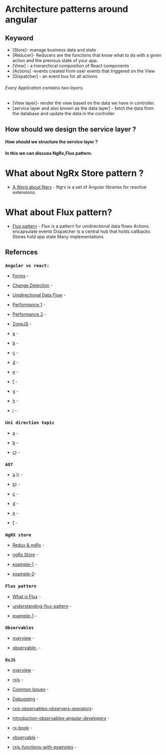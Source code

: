 
# Architecture patterns around angular

  
## Keyword

- [Store]- manage business data and state  
- [Reducer]- Reducers are the functions that know what to do with a given action and the previous state of your app.  
- [View] - a hierarchical composition of React components   
- [Actions] -events created from user events that triggered on the View  
- [Dispatcher] - an event bus for all actions

###### Every Application contains two layers. 

- [View layer]- render the view based on the data we have in controller.
- [service layer and also known as the data layer] - fetch the data from the database and update the data in the controller  


## How should we design the service layer ?

####  How should we structure the service layer ?

#### In this  we can discuss NgRx,Flux pattern.

# What about NgRx Store pattern ?

  - [A Word about Ngrx](https://github.com/evoluzin342/NgRX) - Ngrx is a set of Angular libraries for reactive extensions.
      
 #  What about Flux pattern?
 
  - [Flux pattern](https://github.com/evoluzin342/Flux-pattern) - Flux is a pattern for unidirectional data flows Actions encapsulate events Dispatcher is a central hub that holds callbacks Stores hold app state Many implementations


## Refernces

### `Angular vs react:`

- [Forms](https://blog.angular-university.io/introduction-to-angular-2-forms-template-driven-vs-model-driven/) -

- [Change Detection](https://blog.angular-university.io/how-does-angular-2-change-detection-really-work/) -

- [Unidirectional Data Flow](https://blog.angular-university.io/angular-2-what-is-unidirectional-data-flow-development-mode/) -

- [Performance 1](https://medium.com/paramsingh-66174/catalysing-your-angular-4-app-performance-9211979075f6) -

- [Performance 2](https://github.com/mgechev/angular-performance-checklist) -

- [ZoneJS](https://blog.thoughtram.io/angular/2017/02/21/using-zones-in-angular-for-better-performance.html) -
 
- [a](https://rubygarage.org/blog/react-vs-angularjs) -

- [b](https://hackernoon.com/angular-vs-react-the-deal-breaker-7d76c04496bc) -

- [c](https://www.cleveroad.com/blog/react-vs-angular-ultimate-performance-research-2017) -


- [d](https://www.pluralsight.com/guides/front-end-javascript/angular-vs-react-a-side-by-side-comparison) -

- [e](https://www.sitepoint.com/react-vs-angular/) -

- [f](https://da-14.com/blog/reactjs-vs-angular-comparison-which-better) -

- [g](https://www.toptal.com/front-end/angular-vs-react-for-web-development) -

- [h](https://www.quora.com/Is-React-killing-Angular) -

- [i](https://www.codementor.io/chrisharrington/react-vs-angularjs-vs-knockoutjs-a-performance-comparison-85hwzepbz) -

### `Uni direction topic`

- [a](https://medium.com/@AdamRNeary/unidirectional-data-flow-yes-flux-i-am-not-so-sure-b4acf988196c) -

- [b](https://www.tamtam.nl/en/reactivity-state-and-a-unidirectional-data-flow/) -

- [c](https://stackoverflow.com/questions/33447710/mvc-vs-flux-bidirectional-vs-unidirectional)) -

### `AOT`

- [a](https://angular.io/guide/aot-compiler) )) -

- [b](http://blog.mgechev.com/2016/08/14/ahead-of-time-compilation-angular-offline-precompilation/)) -

- [c](https://angular-2-training-book.rangle.io/handout/aot/) -

- [d](https://stackoverflow.com/questions/41450226/angular-2-just-in-time-jit-vs-ahead-of-time-aot-compilation) -

- [e](https://objectpartners.com/2017/04/14/ahead-of-time-compilation-with-angular/) -

- [f](https://hacks.mozilla.org/2017/02/a-crash-course-in-just-in-time-jit-compilers/) -


### `NgRX store`

- [Redux & ngRx](https://blog.angular-university.io/angular-2-redux-ngrx-rxjs/) -

- [ngRx Store](https://blog.angular-university.io/angular-ngrx-store-and-effects-crash-course/) -

- [example-1](https://www.toptal.com/angular-js/ngrx-angular-reaction-application) -

- [example-2](https://github.com/ngrx/platform/tree/master/example-app)-


### `Flux pattern`

- [What is Flux](http://fluxxor.com/what-is-flux.html) -

- [understanding-flux-pattern](https://softwareengineering.stackexchange.com/questions/295119/understanding-flux-pattern) -
 
- [example-1](https://github.com/ngrx/platform/tree/master/example-app) -

### `Observables`
- [overview](http://reactivex.io/documentation/observable.html) -

- [observable-](http://reactivex.io/documentation/observable.html) -


### `RxJS`

- [overview](http://reactivex.io/rxjs/manual/overview.html) -

- [rxjs](https://blog.angular-university.io/functional-reactive-programming-for-angular-2-developers-rxjs-and-observables/) -

- [Common Issues](https://blog.angular-university.io/how-to-build-angular2-apps-using-rxjs-observable-data-services-pitfalls-to-avoid/) -

- [Debugging](https://blog.angular-university.io/debug-rxjs/) -

- [rxjs-observables-observers-operators](https://toddmotto.com/rxjs-observables-observers-operators)-

- [introduction-observables-angular-developers](https://developer.telerik.com/topics/web-development/introduction-observables-angular-developers/) -

- [rx-book](https://xgrommx.github.io/rx-book/why_rx.html) -

- [observable](http://jsclass.jcoglan.com/observable.html) -

- [rxjs-functions-with-examples](https://www.sitepoint.com/rxjs-functions-with-examples/) -









